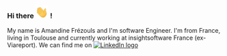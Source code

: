 ### Hi there <img src="https://raw.githubusercontent.com/AFZ31/AFZ31/master/wave.gif" width="30px"> !
My name is Amandine Frézouls and I'm software Engineer. I'm from France, living in Toulouse and currently working at insightsoftware France (ex-Viareport).
We can find me on [<img src="https://img.shields.io/badge/LinkedIn-282C34?logo=linkedin&logoColor=0077B5" alt="LinkedIn logo" title="LinkedIn" height="25" />](https://www.linkedin.com/in/amandine-frezouls)

